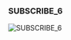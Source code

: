 ### SUBSCRIBE_6




![SUBSCRIBE_6](https://user-images.githubusercontent.com/116869307/214154279-b9496571-b2b4-4fe0-b6f7-9c3edcd1e194.png)











































